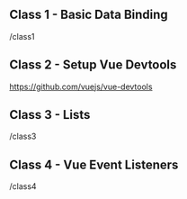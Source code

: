 ## Class 1 - Basic Data Binding
/class1

## Class 2 - Setup Vue Devtools
https://github.com/vuejs/vue-devtools

## Class 3 - Lists
/class3

## Class 4 - Vue Event Listeners
/class4